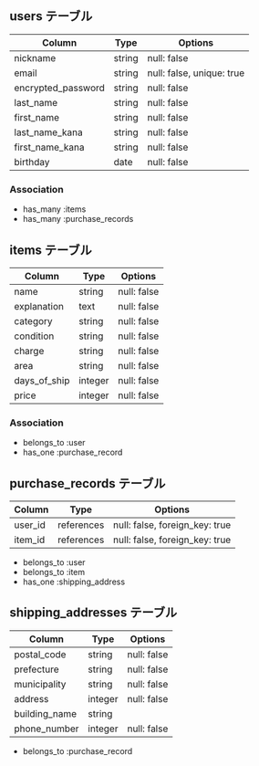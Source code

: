 ## users テーブル

| Column             | Type   | Options                   |
|--------------------|--------|---------------------------|
| nickname           | string | null: false               |
| email              | string | null: false, unique: true |
| encrypted_password | string | null: false               |
| last_name          | string | null: false               |
| first_name         | string | null: false               |
| last_name_kana     | string | null: false               |
| first_name_kana    | string | null: false               |
| birthday           | date   | null: false               |

### Association
- has_many :items 
- has_many :purchase_records


## items テーブル

| Column       | Type    | Options     |
|--------------|---------|-------------|
| name         | string  | null: false |
| explanation  | text    | null: false | <!-- 商品の説明 -->
| category     | string  | null: false |
| condition    | string  | null: false | <!-- 状態 -->
| charge       | string  | null: false | <!-- 配送料負担 -->
| area         | string  | null: false |
| days_of_ship | integer | null: false | <!-- 発送日の目安 -->
| price        | integer | null: false |

### Association
- belongs_to :user
- has_one :purchase_record


## purchase_records テーブル

| Column       | Type       | Options                        |
|--------------|------------|--------------------------------|
| user_id      | references | null: false, foreign_key: true |
| item_id      | references | null: false, foreign_key: true |


- belongs_to :user
- belongs_to :item
- has_one :shipping_address


## shipping_addresses テーブル

| Column        | Type    | Options     |
|---------------|---------|-------------|
| postal_code   | string  | null: false |
| prefecture    | string  | null: false | <!-- 都道府県 -->
| municipality  | string  | null: false | <!-- 市区町村 -->
| address       | integer | null: false | <!-- 番地 -->
| building_name | string  | 
| phone_number  | integer | null: false |

- belongs_to :purchase_record